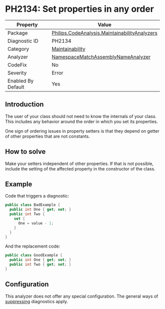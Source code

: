 # PH2134: Set properties in any order

| Property | Value  |
|--|--|
| Package | [Philips.CodeAnalysis.MaintainabilityAnalyzers](https://www.nuget.org/packages/Philips.CodeAnalysis.MaintainabilityAnalyzers) |
| Diagnostic ID | PH2134 |
| Category  | [Maintainability](../Maintainability.md) |
| Analyzer | [NamespaceMatchAssemblyNameAnalyzer](https://github.com/philips-software/roslyn-analyzers/blob/main/Philips.CodeAnalysis.MaintainabilityAnalyzers/Maintainability/SetPropertiesInAnyOrderAnalyzer.cs)
| CodeFix  | No |
| Severity | Error |
| Enabled By Default | Yes |

## Introduction

The user of your class should not need to know the internals of your class. This includes any behavior around the order in which you set its properties.

One sign of ordering issues in property setters is that they depend on getter of other properties that are not constants.

## How to solve

Make your setters independent of other properties. If that is not possible, include the setting of the affected property in the constructor of the class.

## Example

Code that triggers a diagnostic:
``` cs
public class BadExample {
  public int One { get; set; }
  public int Two {
    set {
      One = value - 1;
    }
  }
}
```

And the replacement code:
``` cs
public class GoodExample {
  public int One { get; set; }
  public int Two { get; set; }
}
```

## Configuration

This analyzer does not offer any special configuration. The general ways of [suppressing](https://learn.microsoft.com/en-us/dotnet/fundamentals/code-analysis/suppress-warnings) diagnostics apply.